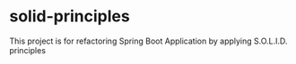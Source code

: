 # solid-principles
This project is for refactoring Spring Boot Application by applying S.O.L.I.D. principles 
